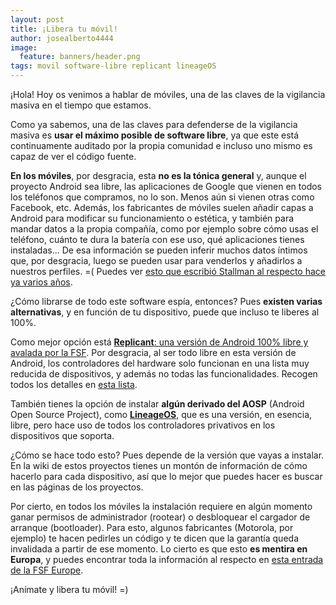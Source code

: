 ```yaml
---
layout: post
title: ¡Libera tu móvil!
author: josealberto4444
image:
  feature: banners/header.png
tags: movil software-libre replicant lineageOS
---
```


¡Hola! Hoy os venimos a hablar de móviles, una de las claves de la vigilancia masiva en el tiempo que estamos.

Como ya sabemos, una de las claves para defenderse de la vigilancia masiva es **usar el máximo posible de software libre**, ya que este está continuamente auditado por la propia comunidad e incluso uno mismo es capaz de ver el código fuente.

**En los móviles**, por desgracia, esta **no es la tónica general** y, aunque el proyecto Android sea libre, las aplicaciones de Google que vienen en todos los teléfonos que compramos, no lo son. Menos aún si vienen otras como Facebook, etc. Además, los fabricantes de móviles suelen añadir capas a Android para modificar su funcionamiento o estética, y también para mandar datos a la propia compañía, como por ejemplo sobre cómo usas el teléfono, cuánto te dura la batería con ese uso, qué aplicaciones tienes instaladas... De esa información se pueden inferir muchos datos íntimos que, por desgracia, luego se pueden usar para venderlos y añadirlos a nuestros perfiles. =( Puedes ver [esto que escribió Stallman al respecto hace ya varios años](https://www.theguardian.com/technology/2011/sep/19/android-free-software-stallman).

¿Cómo librarse de todo este software espía, entonces? Pues **existen varias alternativas**, y en función de tu dispositivo, puede que incluso te liberes al 100%.

Como mejor opción está [**Replicant**: una versión de Android 100% libre y avalada por la FSF](https://my.fsf.org/civicrm/contribute/transact?reset=1&id=19). Por desgracia, al ser todo libre en esta versión de Android, los controladores del hardware solo funcionan en una lista muy reducida de dispositivos, y además no todas las funcionalidades. Recogen todos los detalles en [esta lista](https://redmine.replicant.us/projects/replicant/wiki/ReplicantStatus#Replicant-60).

También tienes la opción de instalar **algún derivado del AOSP** (Android Open Source Project), como [**LineageOS**](https://www.lineageos.org/), que es una versión, en esencia, libre, pero hace uso de todos los controladores privativos en los dispositivos que soporta.

¿Cómo se hace todo esto? Pues depende de la versión que vayas a instalar. En la wiki de estos proyectos tienes un montón de información de cómo hacerlo para cada dispositivo, así que lo mejor que puedes hacer es buscar en las páginas de los proyectos.

Por cierto, en todos los móviles la instalación requiere en algún momento ganar permisos de administrador (rootear) o desbloquear el cargador de arranque (bootloader). Para esto, algunos fabricantes (Motorola, por ejemplo) te hacen pedirles un código y te dicen que la garantía queda invalidada a partir de ese momento. Lo cierto es que esto **es mentira en Europa**, y puedes encontrar toda la información al respecto en [esta entrada de la FSF Europe](https://fsfe.org/freesoftware/legal/flashingdevices.en.html).

¡Anímate y libera tu móvil! =)
